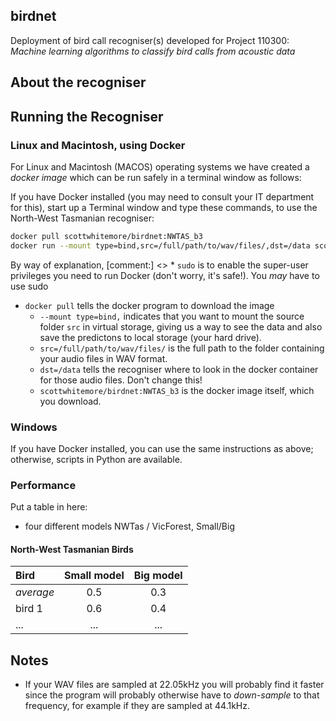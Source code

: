 ## birdnet
Deployment of bird call recogniser(s) developed for Project 110300: *Machine learning algorithms to classify bird calls from acoustic data*

## About the recogniser

## Running the Recogniser

### Linux and Macintosh, using Docker
For Linux and Macintosh (MACOS) operating systems we have created a *docker image* which can be run safely in a terminal window as follows:

If you have Docker installed (you may need to consult your IT department for this), start up a Terminal window and type these commands, to use the North-West Tasmanian recogniser:

```bash
docker pull scottwhitemore/birdnet:NWTAS_b3
docker run --mount type=bind,src=/full/path/to/wav/files/,dst=/data scottwhitemore/birdnet:NWTAS_b3
```

By way of explanation, 
[comment:] <> * `sudo` is to enable the super-user privileges you need to run Docker (don't worry, it's safe!).  You *may* have to use sudo
 * `docker pull` tells the docker program to download the image
   - `--mount type=bind,` indicates that you want to mount the source folder `src` in virtual storage, giving us a way to see the data and also save the predictons to local storage (your hard drive).
   - `src=/full/path/to/wav/files/` is the full path to the folder containing your audio files in WAV format.
   - `dst=/data` tells the recogniser where to look in the docker container for those audio files. Don't change this!
   - `scottwhitemore/birdnet:NWTAS_b3` is the docker image itself, which you download.


### Windows
If you have Docker installed, you can use the same instructions as above; otherwise, scripts in Python are available.

### Performance

Put a table in here:

* four different models NWTas / VicForest, Small/Big

#### North-West Tasmanian Birds

| Bird   | Small model | Big model |
| :---   | :---:       | :----:    |
| *average* | 0.5      | 0.3       |
| bird 1 | 0.6         | 0.4       |
| ...    | ...         | ...       |


## Notes
*  If your WAV files are sampled at 22.05kHz you will probably find it faster since the program will probably otherwise have to *down-sample* to that frequency, for example if they are sampled at 44.1kHz.
